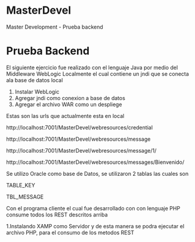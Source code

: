 # MasterDevel
Master Development - Prueba backend

# Prueba Backend

El siguiente ejercicio fue realizado con el lenguaje Java por medio del Middleware WebLogic Localmente el cual contiene un jndi que se conecta ala base de datos local
1. Instalar WebLogic
2. Agregar jndi como conexion a base de datos
3. Agregar el archivo WAR como un despliege


Estas son las urls que actualmente esta en local

http://localhost:7001/MasterDevel/webresources/credential	

http://localhost:7001/MasterDevel/webresources/message

http://localhost:7001/MasterDevel/webresources/message/1/

http://localhost:7001/MasterDevel/webresources/messages/Bienvenido/ 


Se utilizo Oracle como base de Datos, se utilizaron 2 tablas las cuales son  

TABLE_KEY 

TBL_MESSAGE 

Con el programa cliente el cual fue desarrollado con con lenguaje PHP consume todos los REST descritos arriba

1.Instalando XAMP como Servidor y de esta manera se podra ejecutar el archivo PHP, para el consumo de los metodos REST


